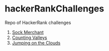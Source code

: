 # hackerRankChallenges

Repo of HackerRank challenges

1. [Sock Merchant](https://www.hackerrank.com/challenges/sock-merchant)
2. [Counting Valleys](https://www.hackerrank.com/challenges/counting-valleys)
3. [Jumping on the Clouds](https://www.hackerrank.com/challenges/jumping-on-the-clouds)
